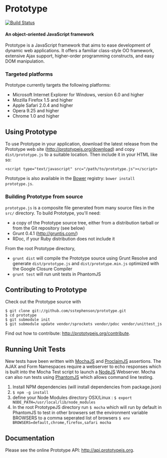 Prototype
=========

[![Build Status](https://travis-ci.org/jwestbrook/prototype.png?branch=master-w-updates)](https://travis-ci.org/jwestbrook/prototype)

#### An object-oriented JavaScript framework ####

Prototype is a JavaScript framework that aims to ease development of dynamic 
web applications.  It offers a familiar class-style OO framework, extensive
Ajax support, higher-order programming constructs, and easy DOM manipulation.

### Targeted platforms ###

Prototype currently targets the following platforms:

* Microsoft Internet Explorer for Windows, version 6.0 and higher
* Mozilla Firefox 1.5 and higher
* Apple Safari 2.0.4 and higher
* Opera 9.25 and higher
* Chrome 1.0 and higher

Using Prototype
---------------

To use Prototype in your application, download the latest release from the 
Prototype web site (<http://prototypejs.org/download>) and copy 
`dist/prototype.js` to a suitable location. Then include it in your HTML
like so:

    <script type="text/javascript" src="/path/to/prototype.js"></script>

Prototype is also available in the [Bower](http://bower.io) registry: `bower install prototype.js`.

### Building Prototype from source ###

`prototype.js` is a composite file generated from many source files in 
the `src/` directory. To build Prototype, you'll need:

* a copy of the Prototype source tree, either from a distribution tarball or
  from the Git repository (see below)
* Grunt 0.4.1 (<http://gruntjs.com/>)
* RDoc, if your Ruby distribution does not include it

From the root Prototype directory,

* `grunt dist` will compile the Prototype source using Grunt Resolve and generate `dist/prototype.js` and `dist/prototype.min.js` optimized with the Google Closure Compiler
* `grunt test` will run unit tests in PhantomJS

Contributing to Prototype
-------------------------

Check out the Prototype source with 

    $ git clone git://github.com/sstephenson/prototype.git
    $ cd prototype
    $ git submodule init
    $ git submodule update vendor/sprockets vendor/pdoc vendor/unittest_js

Find out how to contribute: <http://prototypejs.org/contribute>.

Running Unit Tests
-------------

New tests have been written with [MochaJS](http://visionmedia.github.io/mocha/) and [ProclaimJS](https://github.com/rowanmanning/proclaim) assertions. The AJAX and Form Namespaces require a webserver to echo responses which is built into the Mocha Test script to launch a [NodeJS](http://nodejs.org/) Webserver. Mocha can also run tests using [PhantomJS](http://phantomjs.org/) which allows command line testing.

 1. Install NPM dependencies (will install dependencies from package.json)
 2. `$ npm -g install`
 3. define your Node Modules directory
    OSX/Linux : `$ export NODE_PATH=/usr/local/lib/node_modules`
 4. In the root PrototypeJS directory run `$ mocha` which will run by default in PhantomJS
    to test in other browsers set the environment variable BROWSERS to a comma seperated list of browsers
    `$ env BROWSERS=default,chrome,firefox,safari mocha`
 

Documentation
-------------

Please see the online Prototype API: <http://api.prototypejs.org>.